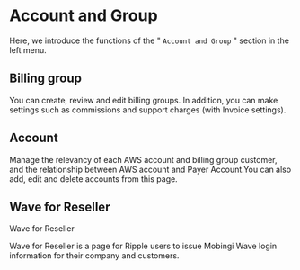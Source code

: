 # Account and Group

Here, we introduce the functions of the " `Account and Group` " section in the left menu.

## Billing group

You can create, review and edit billing groups. In addition, you can make settings such as commissions and support charges \(with Invoice settings\).

## Account

Manage the relevancy of each AWS account and billing group customer, and the relationship between AWS account and Payer Account.You can also add, edit and delete accounts from this page.

## Wave for Reseller

Wave for Reseller

Wave for Reseller is a page for Ripple users to issue Mobingi Wave login information for their company and customers.



